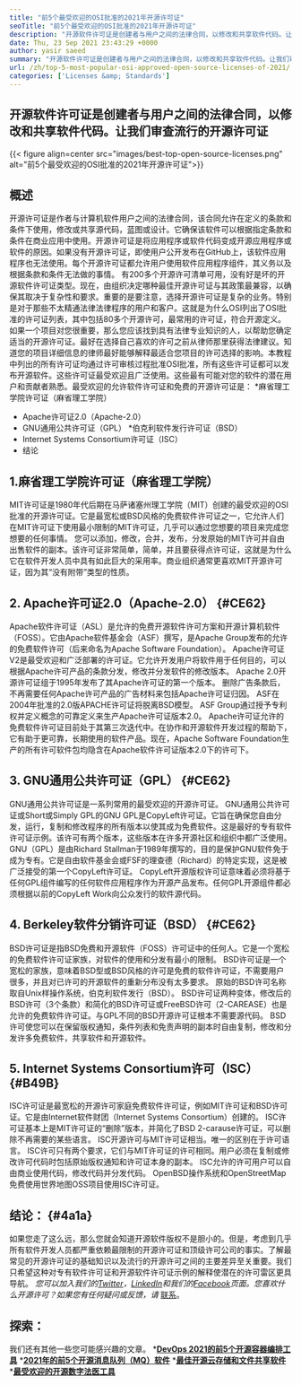 ```yaml
---
title: "前5个最受欢迎的OSI批准的2021年开源许可证" 
seoTitle: "前5个最受欢迎的OSI批准的2021年开源许可证" 
description: "开源软件许可证是创建者与用户之间的法律合同，以修改和共享软件代码。让我们回顾流行的开源许可证" 
date: Thu, 23 Sep 2021 23:43:29 +0000
author: yasir saeed
summary: "开源软件许可证是创建者与用户之间的法律合同，以修改和共享软件代码。让我们审查流行的开源许可证" 
url: /zh/top-5-most-popular-osi-approved-open-source-licenses-of-2021/
categories: ['Licenses &amp; Standards']
---
```


## 开源软件许可证是创建者与用户之间的法律合同，以修改和共享软件代码。让我们审查流行的开源许可证

{{< figure align=center src="images/best-top-open-source-licenses.png" alt="前5个最受欢迎的OSI批准的2021年开源许可证">}}


## **概述**
开源许可证是作者与计算机软件用户之间的法律合同，该合同允许在定义的条款和条件下使用，修改或共享源代码，蓝图或设计。它确保该软件可以根据指定条款和条件在商业应用中使用。开源许可证是将应用程序或软件代码变成开源应用程序或软件的原因。如果没有开源许可证，即使用户公开发布在GitHub上，该软件应用程序也无法使用。每个开源许可证都允许用户使用软件应用程序组件，其义务以及根据条款和条件无法做的事情。
有200多个开源许可清单可用，没有好是坏的开源软件许可证类型。现在，由组织决定哪种最佳开源许可证与其政策最兼容，以确保其取决于复杂性和要求。重要的是要注意，选择开源许可证是复杂的业务。特别是对于那些不太精通法律法律程序的用户和客户。这就是为什么OSI列出了OSI批准的许可证列表，其中包括80多个开源许可，最常用的许可证，符合开源定义。
如果一个项目对您很重要，那么您应该找到具有法律专业知识的人，以帮助您确定适当的开源许可证。最好在选择自己喜欢的许可之前从律师那里获得法律建议。知道您的项目详细信息的律师最好能够解释最适合您项目的许可选择的影响。本教程中列出的所有许可证均通过许可审核过程批准OSI批准，所有这些许可证都可以发布开源软件。这些许可证最受欢迎且广泛使用。这些最有可能对您的软件的潜在用户和贡献者熟悉。最受欢迎的允许软件许可证和免费的开源许可证是：
  *麻省理工学院许可证（麻省理工学院）
  * Apache许可证2.0（Apache-2.0）
  * GNU通用公共许可证（GPL）
  *伯克利软件发行许可证（BSD）
  * Internet Systems Consortium许可证（ISC）
  * 结论

## 1.麻省理工学院许可证（麻省理工学院）
MIT许可证是1980年代后期在马萨诸塞州理工学院（MIT）创建的最受欢迎的OSI批准的开源许可证。它是最宽松或BSD风格的免费软件许可证之一，它允许人们在MIT许可证下使用最小限制的MIT许可证，几乎可以通过您想要的项目来完成您想要的任何事情。
您可以添加，修改，合并，发布，分发原始的MIT许可并自由出售软件的副本。该许可证非常简单，简单，并且要获得点许可证，这就是为什么它在软件开发人员中具有如此巨大的采用率。商业组织通常更喜欢MIT开源许可证，因为其“没有附带”类型的性质。

## 2. Apache许可证2.0（Apache-2.0） {#CE62}
Apache软件许可证（ASL）是允许的免费开源软件许可方案和开源计算机软件（FOSS）。它由Apache软件基金会（ASF）撰写，是Apache Group发布的允许的免费软件许可（后来命名为Apache Software Foundation）。 Apache许可证V2是最受欢迎和广泛部署的许可证。它允许开发用户将软件用于任何目的，可以根据Apache许可产品的条款分发，修改并分发软件的修改版本。 Apache 2.0开源许可证组于1995年发布了其Apache许可证的第一个版本。
删除广告条款后，不再需要任何Apache许可产品的广告材料来包括Apache许可证归因。 ASF在2004年批准的2.0版APACHE许可证将脱离BSD模型。 ASF Group通过授予专利权并定义概念的可靠定义来生产Apache许可证版本2.0。 Apache许可证允许的免费软件许可证目前处于其第三次迭代中。在协作和开源软件开发过程的帮助下，它有助于更​​可靠，长期使用的软件产品。现在，Apache Software Foundation生产的所有许可软件包均隐含在Apache软件许可证版本2.0下的许可下。

## 3. GNU通用公共许可证（GPL） {#CE62}
GNU通用公共许可证是一系列常用的最受欢迎的开源许可证。 GNU通用公共许可证或Short或Simply GPL的GNU GPL是CopyLeft许可证。它旨在确保您自由分发，运行，复制和修改程序的所有版本以使其成为免费软件。这是最好的专有软件许可证示例。该许可有两个版本，这些版本在许多开源社区和组织中都广泛使用。
GNU（GPL）是由Richard Stallman于1989年撰写的，目的是保护GNU软件免于成为专有。它是自由软件基金会或FSF的理查德（Richard）的特定实现，这是被广泛接受的第一个CopyLeft许可证。 CopyLeft开源版权许可证意味着必须将基于任何GPL组件编写的任何软件应用程序作为开源产品发布。任何GPL开源组件都必须根据以前的CopyLeft Work向公众发行的软件源代码。

## 4. Berkeley软件分销许可证（BSD） {#CE62}
BSD许可证是指BSD免费和开源软件（FOSS）许可证中的任何人。它是一个宽松的免费软件许可证家族，对软件的使用和分发有最小的限制。 BSD许可证是一个宽松的家族，意味着BSD型或BSD风格的许可是免费的软件许可证，不需要用户很多，并且对已许可的开源软件的重新分布没有太多要求。
原始的BSD许可名称取自Unix样操作系统，伯克利软件发行（BSD）。 BSD许可证两种变体，修改后的BSD许可（3个条款）和简化的BSD许可证或FreeBSD许可（2-CAREASE）也是允许的免费软件许可证。与GPL不同的BSD开源许可证根本不需要源代码。 BSD许可使您可以在保留版权通知，条件列表和免责声明的副本时自由复制，修改和分发许多免费软件，共享软件和开源软件。

## 5. Internet Systems Consortium许可（ISC） {#B49B}
ISC许可证是最宽松的开源许可家庭免费软件许可证，例如MIT许可证和BSD许可证。它是由Internet软件财团（Internet Systems Consortium）创建的。 ISC许可证基本上是MIT许可证的“删除”版本，并简化了BSD 2-carause许可证，可以删除不再需要的某些语言。
ISC开源许可与MIT许可证相当。唯一的区别在于许可语言。 ISC许可只有两个要求，它们与MIT许可证的许可相同。用户必须在复制或修改许可代码时包括原始版权通知和许可证本身的副本。 ISC允许的许可用户可以自由商业使用代码，修改代码并分发代码。 OpenBSD操作系统和OpenStreetMap免费使用世界地图OSS项目使用ISC许可证。

## 结论： {#4a1a}
如果您走了这么远，那么您就会知道开源软件版权不是胆小的。但是，考虑到几乎所有软件开发人员都严重依赖最限制的开源许可证和顶级许可公司的事实。了解最常见的开源许可证的基础知识以及流行的开源许可之间的主要差异至关重要。我们只希望这种对专有软件许可证和开源软件许可证示例的解释使潜在的许可雷区更具导航。
_您可以加入我们的[Twitter][1]，[LinkedIn][2]和我们的[Facebook][3]页面。您喜欢什么开源许可？如果您有任何疑问或反馈，请_ [联系][4]。

## 探索：
我们还有其他一些您可能感兴趣的文章。
  ***[DevOps 2021的前5个开源容器编排工具][5]** 
  ***[2021年的前5个开源消息队列（MQ）软件][6]** 
  ***[最佳开源云存储和文件共享软件][7]** 
  ***[最受欢迎的开源数字法医工具][8]** 

  
[1]: https://twitter.com/containerize_co
[2]: https://www.linkedin.com/company/containerize/
[3]: http://facebook.com/containerize
[4]: mailto:yasir.saeed@aspose.com
[5]: https://blog.containerize.com/devops/top-5-open-source-container-orchestration-tools-for-devops-in-2021/
[6]: https://blog.containerize.com/message-queue-software/top-5-open-source-message-queue-software-in-2021/
[7]: https://products.containerize.com/backup-and-sync/
[8]: https://blog.containerize.com/digital-forensic-tools/top-5-open-source-digital-forensic-tools-in-2021/
